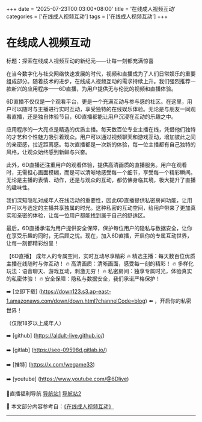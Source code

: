 +++
date = '2025-07-23T00:03:00+08:00'
title = '在线成人视频互动'
categories = ['在线成人视频互动']
tags = ['在线成人视频互动']
+++

# 在线成人视频互动

标题：探索在线成人视频互动的新纪元——让每一刻都充满惊喜

在当今数字化与社交网络快速发展的时代，视频和直播成为了人们日常娱乐的重要组成部分。随着技术的进步，在线成人视频互动的需求持续上升。我们强烈推荐一款新兴的应用程序——6D直播，为用户提供无与伦比的视频和直播体验。

6D直播不仅仅是一个观看平台，更是一个充满互动与参与感的社区。在这里，用户可以随时与主播进行实时互动，享受独特的在线娱乐体验。无论是与朋友一同观看直播，还是独自体验节目，6D直播都能让用户沉浸在互动的乐趣之中。

应用程序的一大亮点是精选的优质主播。每天数百位专业主播在线，凭借他们独特的才艺和个性魅力吸引着观众。用户可以通过视频聊天和游戏互动，增加彼此之间的亲密感，拉近距离感。每次直播都是一次新的体验，每一位主播都有自己独特的风格，让观众始终感到新鲜与兴奋。

此外，6D直播还注重用户的观看体验，提供高清画质的直播服务。用户在观看时，无需担心画面模糊，而是可以清晰地感受每一个细节，享受每一个精彩瞬间。无论是主播的表情、动作，还是与观众的互动，都仿佛身临其境，极大提升了直播的趣味性。

我们深知隐私对成年人在线活动的重要性，因此6D直播提供私密房间功能，让用户可以与选定的主播共享独属的时光。这种私密的互动空间，给用户带来了更加真实和亲密的体验，让每一位用户都能找到属于自己的舒适区。

最后，6D直播承诺为用户提供安全保障，保护每位用户的隐私与数据安全，让你在享受乐趣的同时，无后顾之忧。现在，加入6D直播，开启你的专属互动世界，让每一刻都精彩纷呈！

【6D直播】
成年人的专属空间，实时互动尽享精彩
🔥 精选主播：每天数百位优质主播在线随时与你互动！
🔥 高清画质：清晰画面，感受每一刻的精彩！
🔥 多样化玩法：语音聊天、游戏互动，刺激无穷！
🔥 私密房间：独享专属时光，体验真实的私密体验！
🔥 安全保障：隐私与数据安全，我们承诺严格保护！

➡️ [立即下载] (https://down123.s3.ap-east-1.amazonaws.com/down/down.html?channelCode=blog) ⬅️ ，开启你的私密世界！

（仅限18岁以上成年人）

➡️ [github] (https://aldult-live.github.io/) 

➡️ [gitlab] (https://seo-09598d.gitlab.io/) 

➡️ [推特] (https://x.com/wegame33) 

➡️ [youtube] (https://www.youtube.com/@6Dlive) 

🔞直播福利导航 [导航站1](https://webstack-86085a.gitlab.io/) [导航站2](https://onlygit123-2.github.io/)


📘 本文部分内容参考自：[《在线成人视频互动》](https://github.com/md25721/md)

---
